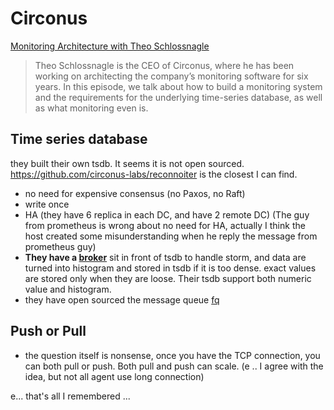 # Circonus

[Monitoring Architecture with Theo Schlossnagle ](https://softwareengineeringdaily.com/2016/10/11/monitoring-architecture-with-theo-schlossnagle/)


> Theo Schlossnagle is the CEO of Circonus, where he has been working on architecting the company’s monitoring software for six years. In this episode, we talk about how to build a monitoring system and the requirements for the underlying time-series database, as well as what monitoring even is.

## Time series database

they built their own tsdb. It seems it is not open sourced. https://github.com/circonus-labs/reconnoiter is the closest I can find.

- no need for expensive consensus (no Paxos, no Raft)
- write once
- HA (they have 6 replica in each DC, and have 2 remote DC) (The guy from prometheus is wrong about no need for HA, actually I think the host created some misunderstanding when he reply the message from prometheus guy)
- **They have a [broker](https://github.com/circonus-labs/fq)** sit in front of tsdb to handle storm, and data are turned into histogram and stored in tsdb if it is too dense.
exact values are stored only when they are loose. Their tsdb support both numeric value and histogram.
- they have open sourced the message queue [fq](https://github.com/circonus-labs/fq)

## Push or Pull

- the question itself is nonsense, once you have the TCP connection, you can both pull or push. Both pull and push can scale. (e .. I agree with the idea, but not all agent use long connection)

e... that's all I remembered ...
